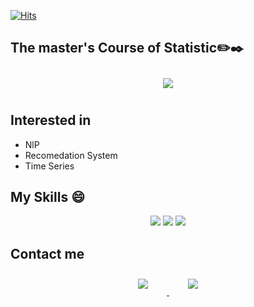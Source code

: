 [![Hits](https://hits.seeyoufarm.com/api/count/incr/badge.svg?url=https%3A%2F%2Fgithub.com%2FHuni0318&count_bg=%237198C9&title_bg=%23555555&icon=github.svg&icon_color=%23E7E7E7&title=hits&edge_flat=false)](https://hits.seeyoufarm.com)

## The master's Course of Statistic✏️✒️
<div id="main" align="center">
    <img 
        src="https://github-readme-stats.vercel.app/api?username=Huni0318&hide=stars,contribs&count_private=true&show_icons=true"
        style="height: auto; margin-left: 20px; margin-right: 20px; padding: 10px;"/>
</div>


## Interested in
- NlP
- Recomedation System
- Time Series
## My Skills 😄
<p align="center">
    <img src="https://img.shields.io/badge/Python-3766AB?style=flat-square&logo=Python&logoColor=white"/>
    <img src="https://img.shields.io/badge/Mysql-E6B91E?style=flat-square&logo=MySql&logoColor=white"/>
    <img src="https://img.shields.io/badge/R-276DC3?style=flat-square&logo=R&logoColor=white"/>
</p>

## Contact me

<div align="center">
    <a href="mailto:zlatkd12@gmail.com">
        <img 
            src="https://img.shields.io/badge/Gmail-D14836?style=for-the-badge&logo=gmail&logoColor=white&link=https://instagram.com/ss_03h/"
            style="height: auto; margin-left: 20px; margin-right: 20px; padding: 10px;"/>
    </a>
    <a href="https://instagram.com/ss_03h">
        <img 
            src="https://img.shields.io/badge/Instagram-E4405F?style=for-the-badge&logo=instagram&logoColor=white&link=https://instagram.com/ss_03h/"
            style="height: auto; margin-left: 20px; margin-right: 20px; padding: 10px;"/>
    </a>
    
</div>
<!--
**Huni0318/Huni0318** is a ✨ _special_ ✨ repository because its `README.md` (this file) appears on your GitHub profile.

Here are some ideas to get you started:

- 🔭 I’m currently working on ...
- 🌱 I’m currently learning ...
- 👯 I’m looking to collaborate on ...
- 🤔 I’m looking for help with ...
- 💬 Ask me about ...
- 📫 How to reach me: ...
- 😄 Pronouns: ...
- ⚡ Fun fact: ...
-->
